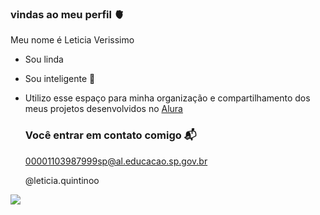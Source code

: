 ### vindas ao meu perfil 🫀

Meu nome é Leticia Verissimo

- Sou linda 
- Sou inteligente 📖
- Utilizo esse espaço para minha organização e compartilhamento dos meus projetos desenvolvidos no [Alura](https://www.alura.com.br)

  ### Você entrar em contato comigo 📬

  00001103987999sp@al.educacao.sp.gov.br
  
  @leticia.quintinoo

![](https://media1.tenor.com/m/qvde3FkdjUcAAAAC/masha-i-medved-back-to-school.gif)
